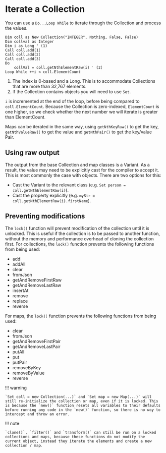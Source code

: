 # Iterate a Collection

You can use a `Do...Loop While` to iterate through the Collection and process the values.

```vbscript
Dim coll as New Collection("INTEGER", Nothing, False, False)
Dim collval as Integer
Dim i as Long ' (1)
Call coll.add(1)
Call coll.add(2)
Call coll.add(3)
Do
    collVal = coll.getNthElementRaw(i) ' (2)
Loop While ++i < coll.ElementCount
```

1. The index is 0-based and a Long. This is to accommodate Collections that are more than 32,767 elements.
2. If the Collection contains objects you will need to use `Set`.

`i` is incremented at the end of the loop, before being compared to `coll.ElementCount`. Because the Collection is zero-indexed, `ElementCount` is one higher, so we check whether the next number we will iterate is greater than ElementCount.

Maps can be iterated in the same way, using `getNthKeyRaw()` to get the key, `getNthValueRaw()` to get the value and `getNthPair()` to get the key/value Pair.

## Using raw output

The output from the base Collection and map classes is a Variant. As a result, the value may need to be explicitly cast for the compiler to accept it. This is most commonly the case with objects. There are two options for this:

- Cast the Variant to the relevant class (e.g. `Set person = coll.getNthElementRaw(i)`).
- Cast the property explicitly (e.g. `myStr = coll.getNthElementRaw(i).firstName`).

## Preventing modifications

The `lock()` function will prevent modification of the collection until it is unlocked. This is useful if the collection is to be passed to another function, without the memory and performance overhead of cloning the collection first. For collections, the `lock()` function prevents the following functions from being used:

- add
- addAll
- clear
- fromJson
- getAndRemoveFirstRaw
- getAndRemoveLastRaw
- insertAt
- remove
- replace
- reverse

For maps, the `lock()` function prevents the following functions from being used:

- clear
- fromJson
- getAndRemoveFirstPair
- getAndRemoveLastPair
- putAll
- put
- putPair
- removeByKey
- removeByValue
- reverse

!!! warning

    `Set coll = new Collection(...)` and `Set map = new Map(...)` will still re-initialize the collection or map, even if it is locked. This is because the `new()` function resets all variables to their defaults before running any code in the `new()` function, so there is no way to intercept and throw an error.

!!! note

    `clone()`, `filter()` and `transform()` can still be run on a locked collections and maps, because these functions do not modify the current object, instead they iterate the elements and create a new collection / map.